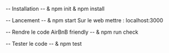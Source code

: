 -- Installation --
& npm init
& npm install

-- Lancement --
& npm start
Sur le web mettre : localhost:3000

-- Rendre le code AirBnB friendly --
& npm run check

-- Tester le code --
& npm test
